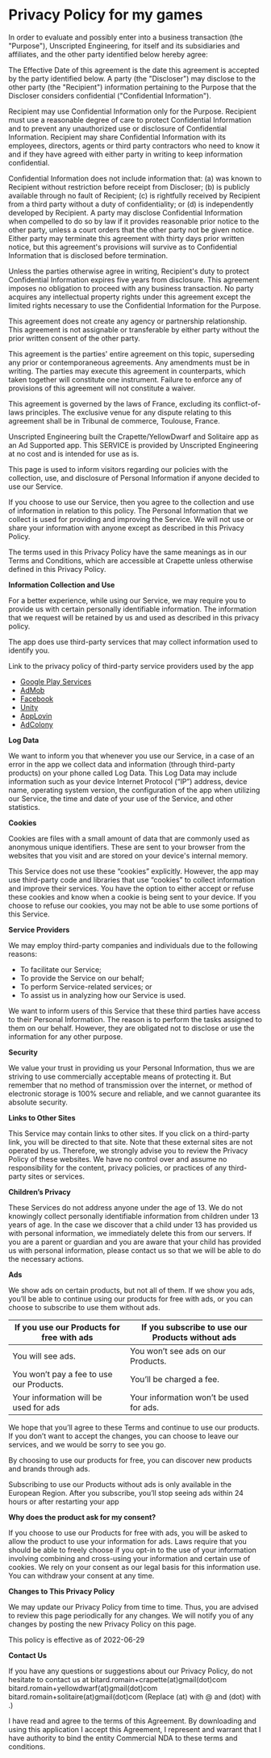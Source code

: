 
# Privacy Policy for my games

In order to evaluate and possibly enter into a business transaction (the "Purpose"), Unscripted Engineering, for itself and its subsidiaries and affiliates, and the other party identified below hereby agree:


The Effective Date of this agreement is the date this agreement is accepted by the party identified below.
A party (the "Discloser") may disclose to the other party (the "Recipient") information pertaining to the Purpose that the Discloser considers confidential ("Confidential Information").


Recipient may use Confidential Information only for the Purpose. Recipient must use a reasonable degree of care to protect Confidential Information and to prevent any unauthorized use or disclosure of Confidential Information. Recipient may share Confidential Information with its employees, directors, agents or third party contractors who need to know it and if they have agreed with either party in writing to keep information confidential.


Confidential Information does not include information that: (a) was known to Recipient without restriction before receipt from Discloser; (b) is publicly available through no fault of Recipient; (c) is rightfully received by Recipient from a third party without a duty of confidentiality; or (d) is independently developed by Recipient. A party may disclose Confidential Information when compelled to do so by law if it provides reasonable prior notice to the other party, unless a court orders that the other party not be given notice.
Either party may terminate this agreement with thirty days prior written notice, but this agreement's provisions will survive as to Confidential Information that is disclosed before termination.


Unless the parties otherwise agree in writing, Recipient's duty to protect Confidential Information expires five years from disclosure.
This agreement imposes no obligation to proceed with any business transaction.
No party acquires any intellectual property rights under this agreement except the limited rights necessary to use the Confidential Information for the Purpose.


This agreement does not create any agency or partnership relationship. This agreement is not assignable or transferable by either party without the prior written consent of the other party.


This agreement is the parties' entire agreement on this topic, superseding any prior or contemporaneous agreements. Any amendments must be in writing. The parties may execute this agreement in counterparts, which taken together will constitute one instrument. Failure to enforce any of provisions of this agreement will not constitute a waiver.


This agreement is governed by the laws of France, excluding its conflict-of-laws principles. The exclusive venue for any dispute relating to this agreement shall be in Tribunal de commerce, Toulouse, France.


Unscripted Engineering built the Crapette/YellowDwarf and Solitaire app as an Ad Supported app. This SERVICE is provided by Unscripted Engineering at no cost and is intended for use as is.

This page is used to inform visitors regarding our policies with the collection, use, and disclosure of Personal Information if anyone decided to use our Service.

If you choose to use our Service, then you agree to the collection and use of information in relation to this policy. The Personal Information that we collect is used for providing and improving the Service. We will not use or share your information with anyone except as described in this Privacy Policy.

The terms used in this Privacy Policy have the same meanings as in our Terms and Conditions, which are accessible at Crapette unless otherwise defined in this Privacy Policy.

**Information Collection and Use**

For a better experience, while using our Service, we may require you to provide us with certain personally identifiable information. The information that we request will be retained by us and used as described in this privacy policy.

The app does use third-party services that may collect information used to identify you.

Link to the privacy policy of third-party service providers used by the app

*   [Google Play Services](https://www.google.com/policies/privacy/)
*   [AdMob](https://support.google.com/admob/answer/6128543?hl=en)
*   [Facebook](https://www.facebook.com/about/privacy/update/printable)
*   [Unity](https://unity3d.com/legal/privacy-policy)
*   [AppLovin](https://www.applovin.com/privacy/)
*   [AdColony](https://www.adcolony.com/privacy-policy/)

**Log Data**

We want to inform you that whenever you use our Service, in a case of an error in the app we collect data and information (through third-party products) on your phone called Log Data. This Log Data may include information such as your device Internet Protocol (“IP”) address, device name, operating system version, the configuration of the app when utilizing our Service, the time and date of your use of the Service, and other statistics.

**Cookies**

Cookies are files with a small amount of data that are commonly used as anonymous unique identifiers. These are sent to your browser from the websites that you visit and are stored on your device's internal memory.

This Service does not use these “cookies” explicitly. However, the app may use third-party code and libraries that use “cookies” to collect information and improve their services. You have the option to either accept or refuse these cookies and know when a cookie is being sent to your device. If you choose to refuse our cookies, you may not be able to use some portions of this Service.

**Service Providers**

We may employ third-party companies and individuals due to the following reasons:

*   To facilitate our Service;
*   To provide the Service on our behalf;
*   To perform Service-related services; or
*   To assist us in analyzing how our Service is used.

We want to inform users of this Service that these third parties have access to their Personal Information. The reason is to perform the tasks assigned to them on our behalf. However, they are obligated not to disclose or use the information for any other purpose.

**Security**

We value your trust in providing us your Personal Information, thus we are striving to use commercially acceptable means of protecting it. But remember that no method of transmission over the internet, or method of electronic storage is 100% secure and reliable, and we cannot guarantee its absolute security.

**Links to Other Sites**

This Service may contain links to other sites. If you click on a third-party link, you will be directed to that site. Note that these external sites are not operated by us. Therefore, we strongly advise you to review the Privacy Policy of these websites. We have no control over and assume no responsibility for the content, privacy policies, or practices of any third-party sites or services.




**Children’s Privacy**

These Services do not address anyone under the age of 13. We do not knowingly collect personally identifiable information from children under 13 years of age. In the case we discover that a child under 13 has provided us with personal information, we immediately delete this from our servers. If you are a parent or guardian and you are aware that your child has provided us with personal information, please contact us so that we will be able to do the necessary actions.


**Ads**

 We show ads on certain products, but not all of them. If we show you ads, you’ll be able to continue using our products for free with ads, or you can choose to subscribe to use them without ads.

| If you use our Products for free with ads    | If you subscribe to use our Products without ads |
| -------- | ------- |
| You will see ads.  | You won’t see ads on our Products.    |
| You won’t pay a fee to use our Products. | You’ll be charged a fee.     |
| Your information will be used for ads    | Your information won’t be used for ads.    |

We hope that you’ll agree to these Terms and continue to use our products. If you don’t want to accept the changes, you can choose to leave our services, and we would be sorry to see you go. 

By choosing to use our products for free, you can discover new products and brands through ads. 

Subscribing to use our Products without ads is only available in the European Region. After you subscribe, you’ll stop seeing ads within 24 hours or after restarting your app

**Why does the product ask for my consent?**

If you choose to use our Products for free with ads, you will be asked to allow the product to use your information for ads. Laws require that you should be able to freely choose if you opt-in to the use of your information involving combining and cross-using your information and certain use of cookies. We rely on your consent as our legal basis for this information use. You can withdraw your consent at any time. 

**Changes to This Privacy Policy**

We may update our Privacy Policy from time to time. Thus, you are advised to review this page periodically for any changes. We will notify you of any changes by posting the new Privacy Policy on this page.

This policy is effective as of 2022-06-29


**Contact Us**

If you have any questions or suggestions about our Privacy Policy, do not hesitate to contact us at bitard.romain+crapette(at)gmail(dot)com
bitard.romain+yellowdwarf(at)gmail(dot)com
bitard.romain+solitaire(at)gmail(dot)com
(Replace (at) with @ and (dot) with .)




I have read and agree to the terms of this Agreement. By downloading and using this application I accept this Agreement, I represent and warrant that I have authority to bind the entity Commercial NDA to these terms and conditions.

